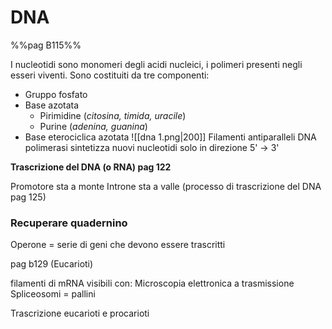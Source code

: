 # DNA
%%pag B115%%

I nucleotidi sono monomeri degli acidi nucleici, i polimeri presenti negli esseri viventi. Sono costituiti da tre componenti:  
- Gruppo fosfato 
- Base azotata
	- Pirimidine (*citosina, timida, uracile*)
	- Purine (*adenina, guanina*)
- Base eterociclica azotata
![[dna 1.png|200]]
Filamenti antiparalleli 
DNA polimerasi sintetizza nuovi nucleotidi solo in direzione 5' $\to$ 3' 

**Trascrizione del DNA (o RNA) pag 122** 

Promotore sta a monte 
Introne sta a valle
(processo di trascrizione del DNA pag 125)

### Recuperare quadernino

Operone = serie di geni che devono essere trascritti

pag b129 (Eucarioti)

filamenti di mRNA visibili con: 
Microscopia elettronica a trasmissione 
Spliceosomi = pallini 

Trascrizione eucarioti e procarioti 

